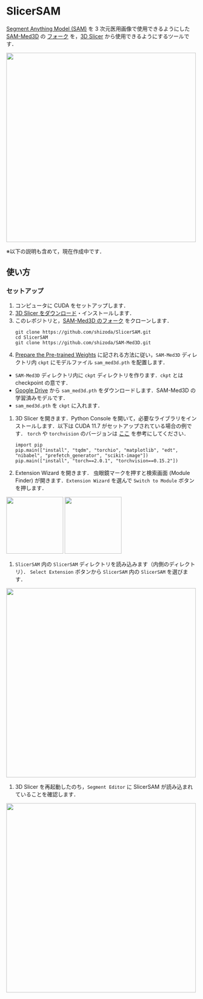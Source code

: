 # SlicerSAM

[Segment Anything Model (SAM)](https://segment-anything.com/) を 3 次元医用画像で使用できるようにした [SAM-Med3D](https://github.com/uni-medical/SAM-Med3D) の [フォーク](https://github.com/shizoda/SAM-Med3D) を，[3D Slicer](https://www.slicer.org/) から使用できるようにするツールです．

<!-- <img src="https://github.com/shizoda/SlicerSAM/assets/34496702/f5e6164b-72ae-4034-bd49-5c4aba0137e9" width="500"> -->
<img src="https://github.com/shizoda/SlicerSAM/assets/34496702/29823086-f977-4c87-91c7-69281dc1ee04" width="500">


※以下の説明も含めて，現在作成中です．

## 使い方

### セットアップ

1. コンピュータに CUDA をセットアップします．
1. [3D Slicer をダウンロード](https://download.slicer.org/)・インストールします．
1. このレポジトリと，[SAM-Med3D のフォーク](https://github.com/shizoda/SAM-Med3D/) をクローンします．
   ```
   git clone https://github.com/shizoda/SlicerSAM.git
   cd SlicerSAM
   git clone https://github.com/shizoda/SAM-Med3D.git
   ```
1. [Prepare the Pre-trained Weights](https://github.com/shizoda/SAM-Med3D/#0-recommend-prepare-the-pre-trained-weights) に記される方法に従い，`SAM-Med3D` ディレクトリ内 `ckpt` にモデルファイル `sam_med3d.pth` を配置します．
- `SAM-Med3D` ディレクトリ内に `ckpt` ディレクトリを作ります．`ckpt` とは checkpoint の意です．
- [Google Drive](https://drive.google.com/file/d/1PFeUjlFMAppllS9x1kAWyCYUJM9re2Ub/view?usp=drive_link) から `sam_med3d.pth` をダウンロードします．SAM-Med3D の学習済みモデルです．
- `sam_med3d.pth` を `ckpt` に入れます．
1. 3D Slicer を開きます．Python Console を開いて，必要なライブラリをインストールします．以下は CUDA 11.7 がセットアップされている場合の例です．
`torch` や `torchvision` のバージョンは [ここ](https://pytorch.org/get-started/previous-versions/) を参考にしてください．
   ```
   import pip
   pip.main(["install", "tqdm", "torchio", "matplotlib", "edt",  "nibabel", "prefetch_generator", "scikit-image"])
   pip.main(["install", "torch==2.0.1", "torchvision==0.15.2"])
   ```
1. Extension Wizard を開きます．
虫眼鏡マークを押すと検索画面 (Module Finder) が開きます．`Extension Wizard` を選んで `Switch to Module` ボタンを押します．

<img src="https://github.com/shizoda/SlicerSAM/assets/34496702/1665f25f-6485-4575-be73-3596a4a1000e" height="150">

<img src="https://github.com/shizoda/SlicerSAM/assets/34496702/a537cff7-0411-4fd7-ae77-4847056811af" height="150">

1. `SlicerSAM` 内の `SlicerSAM` ディレクトリを読み込みます（内側のディレクトリ）．
`Select Extension` ボタンから `SlicerSAM` 内の `SlicerSAM` を選びます． 
<img src="https://github.com/shizoda/SlicerSAM/assets/34496702/3b276582-040b-4022-a2db-82956f8c73d7" width="500">

1. 3D Slicer を再起動したのち，`Segment Editor` に SlicerSAM が読み込まれていることを確認します．
<img src="https://github.com/shizoda/SlicerSAM/assets/34496702/ccc2e4c3-9a5d-4443-a7cd-1fd5438c2f49" width="500">
